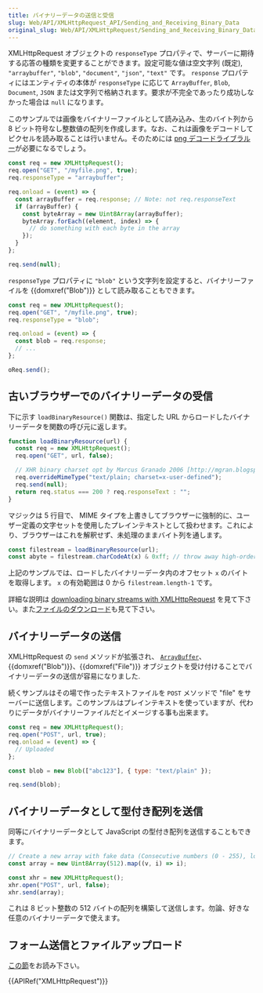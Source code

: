 ```yaml
---
title: バイナリーデータの送信と受信
slug: Web/API/XMLHttpRequest_API/Sending_and_Receiving_Binary_Data
original_slug: Web/API/XMLHttpRequest/Sending_and_Receiving_Binary_Data
---
```


XMLHttpRequest オブジェクトの `responseType` プロパティで、サーバーに期待する応答の種類を変更することができます。設定可能な値は空文字列 (既定), `"arraybuffer"`, `"blob"`, `"document"`, `"json"`, `"text"` です。 `response` プロパティにはエンティティの本体が `responseType` に応じて `ArrayBuffer`, `Blob`, `Document`, `JSON` または文字列で格納されます。要求が不完全であったり成功しなかった場合は `null` になります。

このサンプルでは画像をバイナリーファイルとして読み込み、生のバイト列から 8 ビット符号なし整数値の配列を作成します。なお、これは画像をデコードしてピクセルを読み取ることは行いません。そのためには [png デコードライブラルー](https://github.com/foliojs/png.js/)が必要になるでしょう。

```js
const req = new XMLHttpRequest();
req.open("GET", "/myfile.png", true);
req.responseType = "arraybuffer";

req.onload = (event) => {
  const arrayBuffer = req.response; // Note: not req.responseText
  if (arrayBuffer) {
    const byteArray = new Uint8Array(arrayBuffer);
    byteArray.forEach((element, index) => {
      // do something with each byte in the array
    });
  }
};

req.send(null);
```

`responseType` プロパティに `"blob"` という文字列を設定すると、バイナリーファイルを {{domxref("Blob")}} として読み取ることもできます。

```js
const req = new XMLHttpRequest();
req.open("GET", "/myfile.png", true);
req.responseType = "blob";

req.onload = (event) => {
  const blob = req.response;
  // ...
};

oReq.send();
```

## 古いブラウザーでのバイナリーデータの受信

下に示す `loadBinaryResource()` 関数は、指定した URL からロードしたバイナリーデータを関数の呼び元に返します。

```js
function loadBinaryResource(url) {
  const req = new XMLHttpRequest();
  req.open("GET", url, false);

  // XHR binary charset opt by Marcus Granado 2006 [http://mgran.blogspot.com]
  req.overrideMimeType("text/plain; charset=x-user-defined");
  req.send(null);
  return req.status === 200 ? req.responseText : "";
}
```

マジックは 5 行目で、 MIME タイプを上書きしてブラウザーに強制的に、ユーザー定義の文字セットを使用したプレインテキストとして扱わせます。これにより、ブラウザーはこれを解釈せず、未処理のままバイト列を通します。

```js
const filestream = loadBinaryResource(url);
const abyte = filestream.charCodeAt(x) & 0xff; // throw away high-order byte (f7)
```

上記のサンプルでは、ロードしたバイナリーデータ内のオフセット `x` のバイトを取得します。 `x` の有効範囲は 0 から `filestream.length-1` です。

詳細な説明は [downloading binary streams with XMLHttpRequest](https://web.archive.org/web/20071103070418/http://mgran.blogspot.com/2006/08/downloading-binary-streams-with.html) を見て下さい。また[ファイルのダウンロード](/ja/docs/Code_snippets/Downloading_Files)も見て下さい。

## バイナリーデータの送信

XMLHttpRequest の `send` メソッドが拡張され、 [`ArrayBuffer`](/ja/docs/Web/JavaScript/Reference/Global_Objects/ArrayBuffer)、{{domxref("Blob")}}、{{domxref("File")}} オブジェクトを受け付けることでバイナリーデータの送信が容易になりました.

続くサンプルはその場で作ったテキストファイルを `POST` メソッドで "file" をサーバーに送信します。このサンプルはプレインテキストを使っていますが、代わりにデータがバイナリーファイルだとイメージする事も出来ます。

```js
const req = new XMLHttpRequest();
req.open("POST", url, true);
req.onload = (event) => {
  // Uploaded
};

const blob = new Blob(["abc123"], { type: "text/plain" });

req.send(blob);
```

## バイナリーデータとして型付き配列を送信

同等にバイナリーデータとして JavaScript の型付き配列を送信することもできます。

```js
// Create a new array with fake data (Consecutive numbers (0 - 255), looping back to 0)
const array = new Uint8Array(512).map((v, i) => i);

const xhr = new XMLHttpRequest();
xhr.open("POST", url, false);
xhr.send(array);
```

これは 8 ビット整数の 512 バイトの配列を構築して送信します。勿論、好きな任意のバイナリーデータで使えます。

## フォーム送信とファイルアップロード

[この節](/ja/docs/Web/API/XMLHttpRequest/Using_XMLHttpRequest#submitting_forms_and_uploading_files)をお読み下さい。

{{APIRef("XMLHttpRequest")}}
